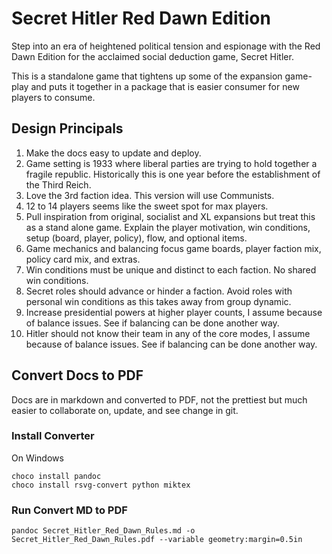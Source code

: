 # Secret Hitler Red Dawn Edition
Step into an era of heightened political tension and espionage with the Red Dawn Edition for the acclaimed social deduction game, Secret Hitler.  

This is a standalone game that tightens up some of the expansion game-play and puts it together in a package that is easier consumer for new players to consume.  

## Design Principals
1. Make the docs easy to update and deploy.
1. Game setting is 1933 where liberal parties are trying to hold together a fragile republic. Historically this is one year before the establishment of the Third Reich. 
2. Love the 3rd faction idea. This version will use Communists. 
3. 12 to 14 players seems like the sweet spot for max players.
4. Pull inspiration from original, socialist and XL expansions but treat this as a stand alone game. Explain the player motivation, win conditions, setup (board, player, policy), flow, and optional items.  
5. Game mechanics and balancing focus game boards, player faction mix, policy card mix, and extras. 
6. Win conditions must be unique and distinct to each faction.  No shared win conditions.   
7. Secret roles should advance or hinder a faction. Avoid roles with personal win conditions as this takes away from group dynamic. 
8. Increase presidential powers at higher player counts, I assume because of balance issues.  See if balancing can be done another way.
9. Hitler should not know their team in any of the core modes, I assume because of balance issues. See if balancing can be done another way.


## Convert Docs to PDF
Docs are in markdown and converted to PDF, not the prettiest but much easier to collaborate on, update, and see change in git.

### Install Converter
On Windows
```
choco install pandoc
choco install rsvg-convert python miktex
```

### Run Convert MD to PDF
```
pandoc Secret_Hitler_Red_Dawn_Rules.md -o Secret_Hitler_Red_Dawn_Rules.pdf --variable geometry:margin=0.5in
```